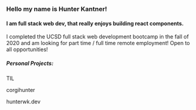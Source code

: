 ### Hello my name is Hunter Kantner!
#### I am full stack web dev, that really enjoys building react components.
I completed the UCSD full stack web development bootcamp in the fall of 2020 and am looking for part time / full time remote employment!
Open to all opportunities! 

##### Personal Projects:
TIL

corgihunter

hunterwk.dev

